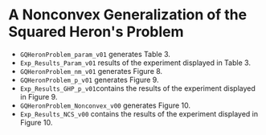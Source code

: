 # A Nonconvex Generalization of the Squared Heron's Problem

- `GQHeronProblem_param_v01` generates Table 3.
- `Exp_Results_Param_v01` results of the experiment displayed in Table 3.
- `GQHeronProblem_nm_v01` generates Figure 8.
- `GQHeronProblem_p_v01` generates Figure 9.
- `Exp_Results_GHP_p_v01`contains the results of the experiment displayed in Figure 9.
- `GQHeronProblem_Nonconvex_v00` generates Figure 10.
- `Exp_Results_NCS_v00` contains the results of the experiment displayed in Figure 10.
